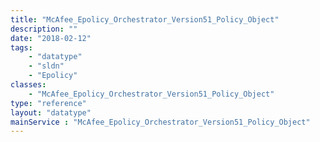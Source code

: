 ```yaml
---
title: "McAfee_Epolicy_Orchestrator_Version51_Policy_Object"
description: ""
date: "2018-02-12"
tags:
    - "datatype"
    - "sldn"
    - "Epolicy"
classes:
    - "McAfee_Epolicy_Orchestrator_Version51_Policy_Object"
type: "reference"
layout: "datatype"
mainService : "McAfee_Epolicy_Orchestrator_Version51_Policy_Object"
---
```

